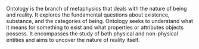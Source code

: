 
Ontology is the branch of metaphysics that deals with the nature of being and reality. It explores the fundamental questions about existence, substance, and the categories of being. Ontology seeks to understand what it means for something to exist and what properties or attributes objects possess. It encompasses the study of both physical and non-physical entities and aims to uncover the nature of reality itself.

##